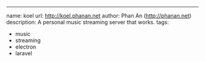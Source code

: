 ---
name: koel
url: http://koel.phanan.net
author: Phan An (http://phanan.net)
description: A personal music streaming server that works.
tags:
  - music
  - streaming
  - electron
  - laravel
